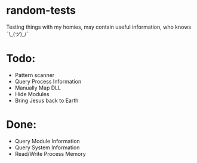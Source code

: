 # random-tests
Testing things with my homies, may contain useful information, who knows ¯\\\_(ツ)\_/¯

# Todo:

- Pattern scanner
- Query Process Information
- Manually Map DLL
- Hide Modules
- Bring Jesus back to Earth

# Done:
- Query Module Information
- Query System Information
- Read/Write Process Memory
